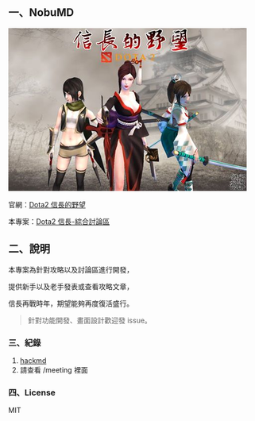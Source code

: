 ## 一、NobuMD
![Dota2 信長的野望](https://raw.githubusercontent.com/explooosion/NobuMD/master/nobumd-f/src/img/banner2.jpg)  
  
官網：[Dota2 信長的野望](http://www.dota2nobu.com/zhtw/list_hero)     

本專案：[Dota2 信長-綜合討論區](https://devp-6a596.firebaseapp.com/)

## 二、說明  
本專案為針對攻略以及討論區進行開發，　　

提供新手以及老手發表或查看攻略文章，　　

信長再戰時年，期望能夠再度復活盛行。　　
  
> 針對功能開發、畫面設計歡迎發 issue。  

### 三、紀錄

1. [hackmd](https://hackmd.io/s/ryX8q_7v-)
2. 請查看 /meeting 裡面

### 四、License
MIT
